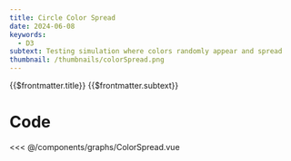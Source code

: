 ```yaml
---
title: Circle Color Spread
date: 2024-06-08
keywords:
  - D3
subtext: Testing simulation where colors randomly appear and spread
thumbnail: /thumbnails/colorSpread.png
---
```


<script setup>
  import ColorSpread from '/components/graphs/ColorSpread.vue';
</script>

<FigureTitle>{{$frontmatter.title}}</FigureTitle>
<SubtitleHeader>{{$frontmatter.subtext}}</SubtitleHeader>
<D3PlotContainer>
<ColorSpread/>
</D3PlotContainer>


<div class='code-below-figure'>

# Code

<<< @/components/graphs/ColorSpread.vue

</div>